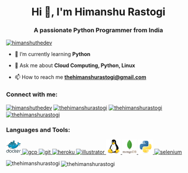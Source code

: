 <h1 align="center">Hi 👋, I'm Himanshu Rastogi</h1>
<h3 align="center">A passionate Python Programmer from India</h3>

<p align="left"> <a href="https://twitter.com/himanshuthedev" target="blank"><img src="https://img.shields.io/twitter/follow/himanshuthedev?logo=twitter&style=for-the-badge" alt="himanshuthedev" /></a> </p>

- 🌱 I’m currently learning **Python**

- 💬 Ask me about **Cloud Computing, Python, Linux**

- 📫 How to reach me **thehimanshurastogi@gmail.com**

<h3 align="left">Connect with me:</h3>
<p align="left">
<a href="https://twitter.com/himanshuthedev" target="blank"><img align="center" src="https://raw.githubusercontent.com/rahuldkjain/github-profile-readme-generator/master/src/images/icons/Social/twitter.svg" alt="himanshuthedev" height="30" width="40" /></a>
<a href="https://linkedin.com/in/thehimanshurastogi" target="blank"><img align="center" src="https://raw.githubusercontent.com/rahuldkjain/github-profile-readme-generator/master/src/images/icons/Social/linked-in-alt.svg" alt="thehimanshurastogi" height="30" width="40" /></a>
<a href="https://fb.com/thehimanshurastogi" target="blank"><img align="center" src="https://raw.githubusercontent.com/rahuldkjain/github-profile-readme-generator/master/src/images/icons/Social/facebook.svg" alt="thehimanshurastogi" height="30" width="40" /></a>
<a href="https://instagram.com/thehimanshurastogi" target="blank"><img align="center" src="https://raw.githubusercontent.com/rahuldkjain/github-profile-readme-generator/master/src/images/icons/Social/instagram.svg" alt="thehimanshurastogi" height="30" width="40" /></a>
</p>

<h3 align="left">Languages and Tools:</h3>
<p align="left"> <a href="https://www.docker.com/" target="_blank" rel="noreferrer"> <img src="https://raw.githubusercontent.com/devicons/devicon/master/icons/docker/docker-original-wordmark.svg" alt="docker" width="40" height="40"/> </a> <a href="https://cloud.google.com" target="_blank" rel="noreferrer"> <img src="https://www.vectorlogo.zone/logos/google_cloud/google_cloud-icon.svg" alt="gcp" width="40" height="40"/> </a> <a href="https://git-scm.com/" target="_blank" rel="noreferrer"> <img src="https://www.vectorlogo.zone/logos/git-scm/git-scm-icon.svg" alt="git" width="40" height="40"/> </a> <a href="https://heroku.com" target="_blank" rel="noreferrer"> <img src="https://www.vectorlogo.zone/logos/heroku/heroku-icon.svg" alt="heroku" width="40" height="40"/> </a> <a href="https://www.adobe.com/in/products/illustrator.html" target="_blank" rel="noreferrer"> <img src="https://www.vectorlogo.zone/logos/adobe_illustrator/adobe_illustrator-icon.svg" alt="illustrator" width="40" height="40"/> </a> <a href="https://www.linux.org/" target="_blank" rel="noreferrer"> <img src="https://raw.githubusercontent.com/devicons/devicon/master/icons/linux/linux-original.svg" alt="linux" width="40" height="40"/> </a> <a href="https://www.mongodb.com/" target="_blank" rel="noreferrer"> <img src="https://raw.githubusercontent.com/devicons/devicon/master/icons/mongodb/mongodb-original-wordmark.svg" alt="mongodb" width="40" height="40"/> </a> <a href="https://www.python.org" target="_blank" rel="noreferrer"> <img src="https://raw.githubusercontent.com/devicons/devicon/master/icons/python/python-original.svg" alt="python" width="40" height="40"/> </a> <a href="https://www.selenium.dev" target="_blank" rel="noreferrer"> <img src="https://raw.githubusercontent.com/detain/svg-logos/780f25886640cef088af994181646db2f6b1a3f8/svg/selenium-logo.svg" alt="selenium" width="40" height="40"/> </a> </p>

<p><img align="left" src="https://github-readme-stats.vercel.app/api/top-langs?username=thehimanshurastogi&show_icons=true&locale=en&layout=compact" alt="thehimanshurastogi" /></p>

<p>&nbsp;<img align="center" src="https://github-readme-stats.vercel.app/api?username=thehimanshurastogi&show_icons=true&locale=en" alt="thehimanshurastogi" /></p>
